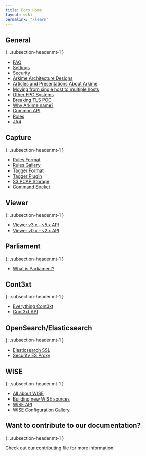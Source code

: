 ```yaml
---
title: Docs Home
layout: wiki
permalink: "/learn"
---
```


<div class="full-height-and-width-container with-footer p-3" markdown="1">

## General
{: .subsection-header.mt-1 }

- [FAQ](faq)
- [Settings](settings)
- [Security](https://github.com/arkime/arkime/security/policy)
- [Arkime Architecture Designs](architecture)
- [Articles and Presentations About Arkime](articles)
- [Moving from single host to multiple hosts](multihost)
- [Other FPC Systems](otherfpc)
- [Breaking TLS POC](break-tls-poc)
- [Why Arkime name?](arkimeetus)
- [Common API](commonapi)
- [Roles](roles)
- [JA4](ja4)

## Capture
{: .subsection-header.mt-1 }

- [Rules Format](rulesformat)
- [Rules Gallery](rules)
- [Tagger Format](taggerformat)
- [Tagger Plugin](tagger)
- [S3 PCAP Storage](s3)
- [Command Socket](command-socket)

## Viewer
{: .subsection-header.mt-1 }

- [Viewer v3.x - v5.x API](apiv3)
- [Viewer v0.x - v2.x API](api)

## Parliament
{: .subsection-header.mt-1 }

- [What is Parliament?](parliament)

## Cont3xt
{: .subsection-header.mt-1 }

- [Everything Cont3xt](cont3xt)
- [Cont3xt API](cont3xtapi)

## OpenSearch/Elasticsearch
{: .subsection-header.mt-1 }

- [Elasticsearch SSL](esssl)
- [Security ES Proxy](esproxy)

## WISE
{: .subsection-header.mt-1 }

- [All about WISE](wise)
- [Building new WISE sources](wisesources)
- [WISE API](wiseapi)
- [WISE Configuration Gallery](wise-configs)


## Want to contribute to our documentation?
{: .subsection-header.mt-1 }

Check out our [contributing](https://github.com/arkime/arkimeweb/blob/main/CONTRIBUTING.md) file for more information.

</div>
